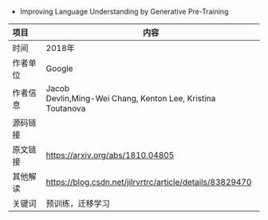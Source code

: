 - Improving Language Understanding by Generative Pre-Training

| 项目     | 内容                                                         |
| :------- | ------------------------------------------------------------ |
| 时间     | 2018年                                                       |
| 作者单位 | Google                                                       |
| 作者信息 | Jacob<br/>Devlin,Ming-Wei Chang, Kenton Lee, Kristina Toutanova |
| 源码链接 |                                                              |
| 原文链接 | <https://arxiv.org/abs/1810.04805>                           |
| 其他解读 | https://blog.csdn.net/jilrvrtrc/article/details/83829470     |
| 关键词   | 预训练，迁移学习                                             |